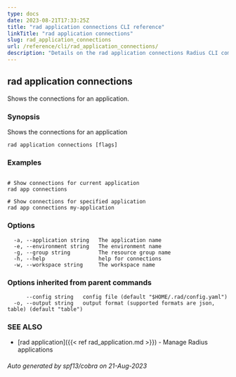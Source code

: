 ```yaml
---
type: docs
date: 2023-08-21T17:33:25Z
title: "rad application connections CLI reference"
linkTitle: "rad application connections"
slug: rad_application_connections
url: /reference/cli/rad_application_connections/
description: "Details on the rad application connections Radius CLI command"
---
```

## rad application connections

Shows the connections for an application.

### Synopsis

Shows the connections for an application

```
rad application connections [flags]
```

### Examples

```

# Show connections for current application
rad app connections

# Show connections for specified application
rad app connections my-application
```

### Options

```
  -a, --application string   The application name
  -e, --environment string   The environment name
  -g, --group string         The resource group name
  -h, --help                 help for connections
  -w, --workspace string     The workspace name
```

### Options inherited from parent commands

```
      --config string   config file (default "$HOME/.rad/config.yaml")
  -o, --output string   output format (supported formats are json, table) (default "table")
```

### SEE ALSO

* [rad application]({{< ref rad_application.md >}})	 - Manage Radius applications

###### Auto generated by spf13/cobra on 21-Aug-2023
